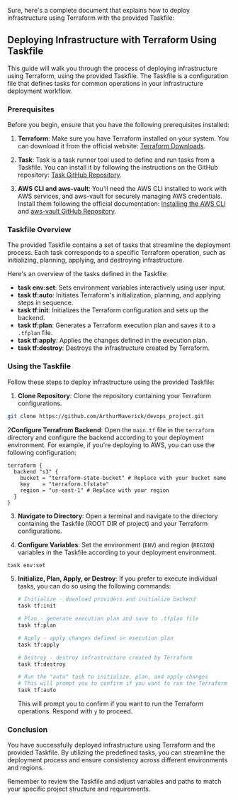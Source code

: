 Sure, here's a complete document that explains how to deploy infrastructure using Terraform with the provided Taskfile:

## Deploying Infrastructure with Terraform Using Taskfile

This guide will walk you through the process of deploying infrastructure using Terraform, using the provided Taskfile. The Taskfile is a configuration file that defines tasks for common operations in your infrastructure deployment workflow.

### Prerequisites

Before you begin, ensure that you have the following prerequisites installed:

1. **Terraform**: Make sure you have Terraform installed on your system. You can download it from the official website: [Terraform Downloads](https://www.terraform.io/downloads.html).

2. **Task**: Task is a task runner tool used to define and run tasks from a Taskfile. You can install it by following the instructions on the GitHub repository: [Task GitHub Repository](https://github.com/go-task/task).

3. **AWS CLI and aws-vault**: You'll need the AWS CLI installed to work with AWS services, and aws-vault for securely managing AWS credentials. Install them following the official documentation: [Installing the AWS CLI](https://docs.aws.amazon.com/cli/latest/userguide/install-cliv2.html) and [aws-vault GitHub Repository](https://github.com/99designs/aws-vault).

### Taskfile Overview

The provided Taskfile contains a set of tasks that streamline the deployment process. Each task corresponds to a specific Terraform operation, such as initializing, planning, applying, and destroying infrastructure.

Here's an overview of the tasks defined in the Taskfile:

- **task env:set**: Sets environment variables interactively using user input.
- **task tf:auto**: Initiates Terraform's initialization, planning, and applying steps in sequence.
- **task tf:init**: Initializes the Terraform configuration and sets up the backend.
- **task tf:plan**: Generates a Terraform execution plan and saves it to a `.tfplan` file.
- **task tf:apply**: Applies the changes defined in the execution plan.
- **task tf:destroy**: Destroys the infrastructure created by Terraform.

### Using the Taskfile

Follow these steps to deploy infrastructure using the provided Taskfile:

1. **Clone Repository**: Clone the repository containing your Terraform configurations.
```bash
git clone https://github.com/ArthurMaverick/devops_project.git
```
2**Configure Terrafrom Backend**: Open the `main.tf` file in the `terraform` directory and configure the backend according to your deployment environment. For example, if you're deploying to AWS, you can use the following configuration:
```hcl
terraform {
  backend "s3" {
    bucket = "terraform-state-bucket" # Replace with your bucket name
    key    = "terraform.tfstate"
    region = "us-east-1" # Replace with your region
  }
}
```

3. **Navigate to Directory**: Open a terminal and navigate to the directory containing the Taskfile (ROOT DIR of project) and your Terraform configurations.

4. **Configure Variables**: Set the environment (`ENV`) and region (`REGION`) variables in the Taskfile according to your deployment environment.
```bash
task env:set
```
5. **Initialize, Plan, Apply, or Destroy**: If you prefer to execute individual tasks, you can do so using the following commands:

      ```sh
      # Initialize - download providers and initialize backend
      task tf:init
      ```
      ```sh
      # Plan - generate execution plan and save to .tfplan file
      task tf:plan
      ```

      ```sh
      # Apply - apply changes defined in execution plan
      task tf:apply
      ```
   
      ```sh
      # Destroy - destroy infrastructure created by Terraform
      task tf:destroy
      ```
      ```sh
      # Run the "auto" task to initialize, plan, and apply changes
      # This will prompt you to confirm if you want to run the Terraform operations. Respond with `y` to proceed.
      task tf:auto
      ```

   This will prompt you to confirm if you want to run the Terraform operations. Respond with `y` to proceed.

### Conclusion

You have successfully deployed infrastructure using Terraform and the provided Taskfile. By utilizing the predefined tasks, you can streamline the deployment process and ensure consistency across different environments and regions.

Remember to review the Taskfile and adjust variables and paths to match your specific project structure and requirements.